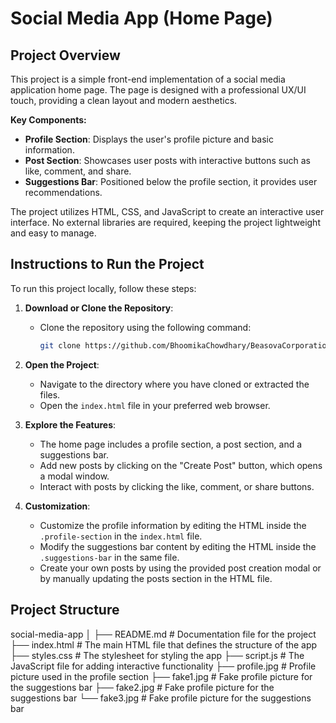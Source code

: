 # Social Media App (Home Page)

## Project Overview

This project is a simple front-end implementation of a social media application home page. The page is designed with a professional UX/UI touch, providing a clean layout and modern aesthetics.

**Key Components:**
- **Profile Section**: Displays the user's profile picture and basic information.
- **Post Section**: Showcases user posts with interactive buttons such as like, comment, and share.
- **Suggestions Bar**: Positioned below the profile section, it provides user recommendations.

The project utilizes HTML, CSS, and JavaScript to create an interactive user interface. No external libraries are required, keeping the project lightweight and easy to manage.

## Instructions to Run the Project

To run this project locally, follow these steps:

1. **Download or Clone the Repository**:
   - Clone the repository using the following command:
     ```bash
     git clone https://github.com/BhoomikaChowdhary/BeasovaCorporation
     ```

2. **Open the Project**:
   - Navigate to the directory where you have cloned or extracted the files.
   - Open the `index.html` file in your preferred web browser.

3. **Explore the Features**:
   - The home page includes a profile section, a post section, and a suggestions bar.
   - Add new posts by clicking on the "Create Post" button, which opens a modal window.
   - Interact with posts by clicking the like, comment, or share buttons.

4. **Customization**:
   - Customize the profile information by editing the HTML inside the `.profile-section` in the `index.html` file.
   - Modify the suggestions bar content by editing the HTML inside the `.suggestions-bar` in the same file.
   - Create your own posts by using the provided post creation modal or by manually updating the posts section in the HTML file.

## Project Structure
social-media-app
│
├── README.md         # Documentation file for the project
├── index.html        # The main HTML file that defines the structure of the app
├── styles.css        # The stylesheet for styling the app
├── script.js         # The JavaScript file for adding interactive functionality
├── profile.jpg       # Profile picture used in the profile section
├── fake1.jpg         # Fake profile picture for the suggestions bar
├── fake2.jpg         # Fake profile picture for the suggestions bar
└── fake3.jpg         # Fake profile picture for the suggestions bar

